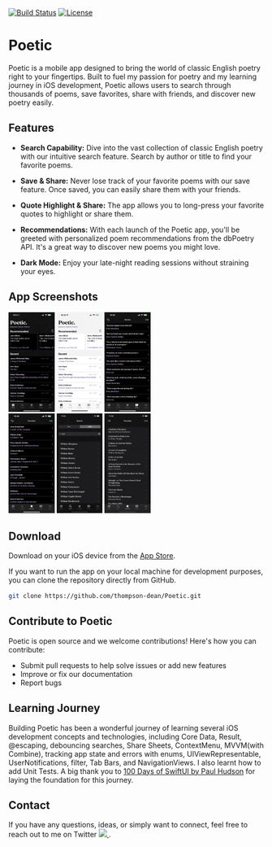[![Build Status](https://app.bitrise.io/app/e99fded6-87bd-4590-82bd-bbe377b8db99/status.svg?token=BscKkqczQxAiKO6w1Kfucw&branch=main)](https://app.bitrise.io/app/e99fded6-87bd-4590-82bd-bbe377b8db99) [![License](https://img.shields.io/badge/license-MIT-blue.svg)](https://opensource.org/licenses/MIT) 

# Poetic

Poetic is a mobile app designed to bring the world of classic English poetry right to your fingertips. Built to fuel my passion for poetry and my learning journey in iOS development, Poetic allows users to search through thousands of poems, save favorites, share with friends, and discover new poetry easily.

## Features

- **Search Capability:** Dive into the vast collection of classic English poetry with our intuitive search feature. Search by author or title to find your favorite poems.

- **Save & Share:** Never lose track of your favorite poems with our save feature. Once saved, you can easily share them with your friends.

- **Quote Highlight & Share:** The app allows you to long-press your favorite quotes to highlight or share them. 

- **Recommendations:** With each launch of the Poetic app, you'll be greeted with personalized poem recommendations from the dbPoetry API. It's a great way to discover new poems you might love.

- **Dark Mode:** Enjoy your late-night reading sessions without straining your eyes.

## App Screenshots

<img src="https://github.com/thompson-dean/Poetic/blob/main/Poetic/screenshots/screen01.png" width=18% height=18%>  <img src="https://github.com/thompson-dean/Poetic/blob/main/Poetic/screenshots/screen02.png" width=18% height=18%>  <img src="https://github.com/thompson-dean/Poetic/blob/main/Poetic/screenshots/screen03.png" width=18% height=18%> <br> <img src="https://github.com/thompson-dean/Poetic/blob/main/Poetic/screenshots/screen04.png" width=18% height=18%>  <img src="https://github.com/thompson-dean/Poetic/blob/main/Poetic/screenshots/screen05.png" width=18% height=18%> <img src="https://github.com/thompson-dean/Poetic/blob/main/Poetic/screenshots/screen06.png" width=18% height=18%>   

## Download

Download on your iOS device from the [App Store](https://apps.apple.com/us/app/poetic/id1614416936).

If you want to run the app on your local machine for development purposes, you can clone the repository directly from GitHub.

```bash
git clone https://github.com/thompson-dean/Poetic.git
```

## Contribute to Poetic

Poetic is open source and we welcome contributions! Here's how you can contribute:

- Submit pull requests to help solve issues or add new features
- Improve or fix our documentation
- Report bugs

## Learning Journey

Building Poetic has been a wonderful journey of learning several iOS development concepts and technologies, including Core Data, Result, @escaping, debouncing searches, Share Sheets, ContextMenu, MVVM(with Combine), tracking app state and errors with enums, UIViewRepresentable, UserNotifications, filter, Tab Bars, and NavigationViews. I also learnt how to add Unit Tests. A big thank you to [100 Days of SwiftUI by Paul Hudson](https://www.hackingwithswift.com/100/swiftui) for laying the foundation for this journey.

## Contact

If you have any questions, ideas, or simply want to connect, feel free to reach out to me on Twitter
<a href="https://twitter.com/DeanWThompson" target="_blank">
    <img src="https://img.shields.io/badge/Twitter-%40DeanWThompson-1DA1F2?logo=twitter&logoColor=white"/>
  </a>.




